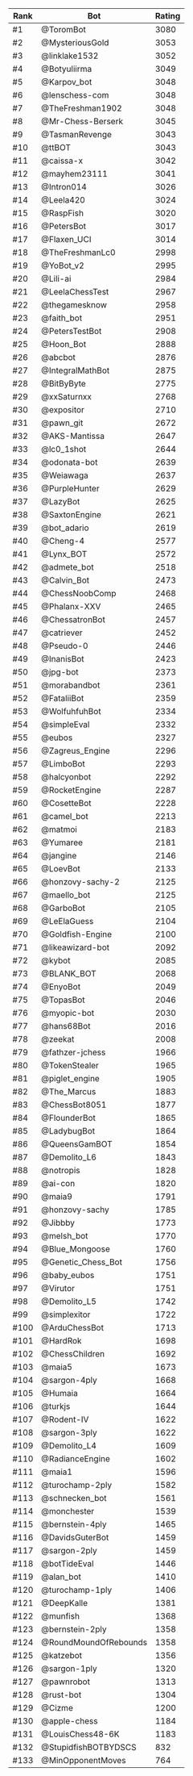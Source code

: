 Rank|Bot|Rating
---|---|---
#1|@ToromBot|3080
#2|@MysteriousGold|3053
#3|@linklake1532|3052
#4|@Botyuliirma|3049
#5|@Karpov_bot|3048
#6|@lenschess-com|3048
#7|@TheFreshman1902|3048
#8|@Mr-Chess-Berserk|3045
#9|@TasmanRevenge|3043
#10|@ttBOT|3043
#11|@caissa-x|3042
#12|@mayhem23111|3041
#13|@Intron014|3026
#14|@Leela420|3024
#15|@RaspFish|3020
#16|@PetersBot|3017
#17|@Flaxen_UCI|3014
#18|@TheFreshmanLc0|2998
#19|@YoBot_v2|2995
#20|@Lili-ai|2984
#21|@LeelaChessTest|2967
#22|@thegamesknow|2958
#23|@faith_bot|2951
#24|@PetersTestBot|2908
#25|@Hoon_Bot|2888
#26|@abcbot|2876
#27|@IntegralMathBot|2875
#28|@BitByByte|2775
#29|@xxSaturnxx|2768
#30|@expositor|2710
#31|@pawn_git|2672
#32|@AKS-Mantissa|2647
#33|@lc0_1shot|2644
#34|@odonata-bot|2639
#35|@Weiawaga|2637
#36|@PurpleHunter|2629
#37|@LazyBot|2625
#38|@SaxtonEngine|2621
#39|@bot_adario|2619
#40|@Cheng-4|2577
#41|@Lynx_BOT|2572
#42|@admete_bot|2518
#43|@Calvin_Bot|2473
#44|@ChessNoobComp|2468
#45|@Phalanx-XXV|2465
#46|@ChessatronBot|2457
#47|@catriever|2452
#48|@Pseudo-0|2446
#49|@InanisBot|2423
#50|@jpg-bot|2373
#51|@morabandbot|2361
#52|@FataliiBot|2359
#53|@WolfuhfuhBot|2334
#54|@simpleEval|2332
#55|@eubos|2327
#56|@Zagreus_Engine|2296
#57|@LimboBot|2293
#58|@halcyonbot|2292
#59|@RocketEngine|2287
#60|@CosetteBot|2228
#61|@camel_bot|2213
#62|@matmoi|2183
#63|@Yumaree|2181
#64|@jangine|2146
#65|@LoevBot|2133
#66|@honzovy-sachy-2|2125
#67|@maello_bot|2125
#68|@GarboBot|2105
#69|@LeElaGuess|2104
#70|@Goldfish-Engine|2100
#71|@likeawizard-bot|2092
#72|@kybot|2085
#73|@BLANK_BOT|2068
#74|@EnyoBot|2049
#75|@TopasBot|2046
#76|@myopic-bot|2030
#77|@hans68Bot|2016
#78|@zeekat|2008
#79|@fathzer-jchess|1966
#80|@TokenStealer|1965
#81|@piglet_engine|1905
#82|@The_Marcus|1883
#83|@ChessBot8051|1877
#84|@FlounderBot|1865
#85|@LadybugBot|1864
#86|@QueensGamBOT|1854
#87|@Demolito_L6|1843
#88|@notropis|1828
#89|@ai-con|1820
#90|@maia9|1791
#91|@honzovy-sachy|1785
#92|@Jibbby|1773
#93|@melsh_bot|1770
#94|@Blue_Mongoose|1760
#95|@Genetic_Chess_Bot|1756
#96|@baby_eubos|1751
#97|@Virutor|1751
#98|@Demolito_L5|1742
#99|@simplexitor|1722
#100|@ArduChessBot|1713
#101|@HardRok|1698
#102|@ChessChildren|1692
#103|@maia5|1673
#104|@sargon-4ply|1668
#105|@Humaia|1664
#106|@turkjs|1644
#107|@Rodent-IV|1622
#108|@sargon-3ply|1622
#109|@Demolito_L4|1609
#110|@RadianceEngine|1602
#111|@maia1|1596
#112|@turochamp-2ply|1582
#113|@schnecken_bot|1561
#114|@monchester|1539
#115|@bernstein-4ply|1465
#116|@DavidsGuterBot|1459
#117|@sargon-2ply|1459
#118|@botTideEval|1446
#119|@alan_bot|1410
#120|@turochamp-1ply|1406
#121|@DeepKalle|1381
#122|@munfish|1368
#123|@bernstein-2ply|1358
#124|@RoundMoundOfRebounds|1358
#125|@katzebot|1356
#126|@sargon-1ply|1320
#127|@pawnrobot|1313
#128|@rust-bot|1304
#129|@Cizme|1200
#130|@apple-chess|1184
#131|@LouisChess48-6K|1183
#132|@StupidfishBOTBYDSCS|832
#133|@MinOpponentMoves|764
